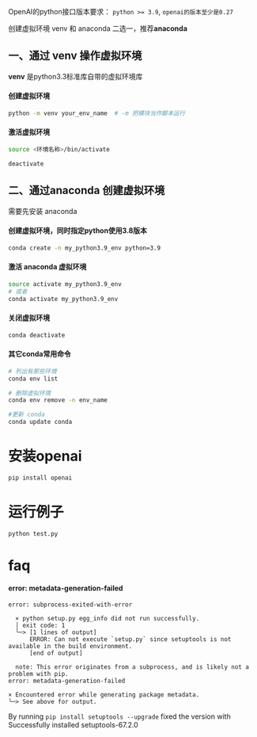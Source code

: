OpenAI的python接口版本要求： `python >= 3.9`, `openai的版本至少是0.27`

创建虚拟环境 venv 和 anaconda 二选一，推荐**anaconda**
## 一、通过 venv 操作虚拟环境
 **venv** 是python3.3标准库自带的虚拟环境库
#### 创建虚拟环境
 ```bash
 python -m venv your_env_name  # -m 把模块当作脚本运行
 ```
#### 激活虚拟环境
```bash
source <环境名称>/bin/activate
````
```bash
deactivate
```

## 二、通过anaconda 创建虚拟环境
需要先安装 anaconda
#### 创建虚拟环境，同时指定python使用3.8版本
```bash
conda create -n my_python3.9_env python=3.9
```
#### 激活 anaconda 虚拟环境
```bash
source activate my_python3.9_env 
# 或者
conda activate my_python3.9_env 
```
#### 关闭虚拟环境
```bash
conda deactivate
```
#### 其它conda常用命令
```bash
# 列出有那些环境
conda env list

# 删除虚拟环境
conda env remove -n env_name

#更新 conda
conda update conda
```

# 安装openai
```bash
pip install openai
```

# 运行例子
```python
python test.py
```


# faq

#### error: metadata-generation-failed
````
error: subprocess-exited-with-error

  × python setup.py egg_info did not run successfully.
  │ exit code: 1
  ╰─> [1 lines of output]
      ERROR: Can not execute `setup.py` since setuptools is not available in the build environment.
      [end of output]

  note: This error originates from a subprocess, and is likely not a problem with pip.
error: metadata-generation-failed

× Encountered error while generating package metadata.
╰─> See above for output.
````
By running `pip install setuptools --upgrade` fixed the version with Successfully installed setuptools-67.2.0